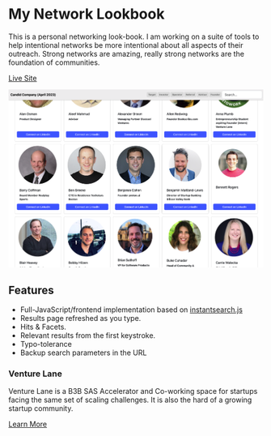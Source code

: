 # My Network Lookbook

This is a personal networking look-book. I am working on a suite of tools to help intentional networks
be more intentional about all aspects of their outreach. Strong networks are amazing, really strong networks
are the foundation of communities.

[Live Site](http://network.StephanSmith.solutions)

![Infinite Scroll](./screenshot.png)

## Features

* Full-JavaScript/frontend implementation based on [instantsearch.js](https://community.algolia.com/instantsearch.js/)
* Results page refreshed as you type.
* Hits & Facets.
* Relevant results from the first keystroke.
* Typo-tolerance
* Backup search parameters in the URL

### Venture Lane
Venture Lane is a B3B SAS Accelerator and Co-working space for startups facing the same 
set of scaling challenges. It is also the hard of a growing startup community.

[Learn More](https://networking-book.stephansmith.solutions/)
